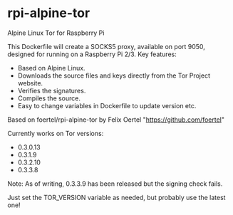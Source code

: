 # rpi-alpine-tor
Alpine Linux Tor for Raspberry Pi

This Dockerfile will create a SOCKS5 proxy, available on port 9050, designed for running on a Raspberry Pi 2/3. Key features:

- Based on Alpine Linux.
- Downloads the source files and keys directly from the Tor Project website.
- Verifies the signatures.
- Compiles the source.
- Easy to change variables in Dockerfile to update version etc.

Based on foertel/rpi-alpine-tor by Felix Oertel "https://github.com/foertel"

Currently works on Tor versions:
- 0.3.0.13
- 0.3.1.9
- 0.3.2.10
- 0.3.3.8

Note: As of writing, 0.3.3.9 has been released but the signing check fails.

Just set the TOR_VERSION variable as needed, but probably use the latest one!
